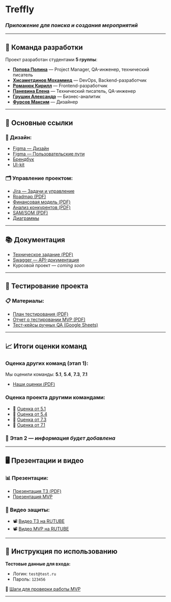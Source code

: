 # Treffly  
### *Приложение для поиска и создания мероприятий*

---

## 👥 Команда разработки

Проект разработан студентами **5 группы**:

- [**Попова Полина**](https://github.com/aksi-w) — Project Manager, QA-инженер, технический писатель  
- [**Хисаметдинов Мохаммед**](https://github.com/m1ll3r1337) — DevOps, Backend-разработчик  
- [**Романюк Кирилл**](https://github.com/Goddo-ro) — Frontend-разработчик  
- [**Паневина Елена**](https://github.com/lpanevinaa) — Технический писатель, QA-инженер  
- [**Грушин Александр**](https://github.com/AlexanderGrushin) — Бизнес-аналитик  
- [**Фурсов Максим**](https://github.com/n0l1t) — Дизайнер  

---

## 📎 Основные ссылки

### 📱 Дизайн:

- [Figma — Дизайн](https://www.figma.com/design/VI0b0Bb5HUwBAaYRa75ZLN/Treffly-Design?node-id=0-1&p=f&t=8vVMUfeD4KoCMWQW-0)  
- [Figma — Пользовательские пути](https://www.figma.com/board/yQYBPuryMVMwBe3qRSLAXl/Untitled?node-id=0-1)  
- [Брендбук](https://www.figma.com/design/VI0b0Bb5HUwBAaYRa75ZLN/Treffly-Design?node-id=748-3228&p=f&t=hLZsMtqvSsQ1kkSJ-0)  
- [UI-kit](https://www.figma.com/design/VI0b0Bb5HUwBAaYRa75ZLN/Treffly-Design?node-id=293-860&p=f&t=8vVMUfeD4KoCMWQW-0)

### 🗂️ Управление проектом:

- [Jira — Задачи и управление](https://id.atlassian.com/invite/p/jira-software?id=egUlEUumToGTN40A9j79iQ)  
- [Roadmap (PDF)](https://github.com/TrefflyTeam/documentation/blob/main/business%20analytics/TrefflyRoadmap.pdf)  
- [Финансовая модель (PDF)](https://github.com/TrefflyTeam/documentation/blob/main/business%20analytics/%D0%A4%D0%B8%D0%BD%D0%B0%D0%BD%D1%81%D0%BE%D0%B2%D0%B0%D1%8F%20%D0%9C%D0%BE%D0%B4%D0%B5%D0%BB%D1%8C.pdf)  
- [Анализ конкурентов (PDF)](https://github.com/TrefflyTeam/documentation/blob/main/business%20analytics/%D0%90%D0%BD%D0%B0%D0%BB%D0%B8%D0%B7%20%D0%BA%D0%BE%D0%BD%D0%BA%D1%83%D1%80%D0%B5%D0%BD%D1%82%D0%BE%D0%B2.pdf)  
- [SAM/SOM (PDF)](https://github.com/TrefflyTeam/documentation/blob/main/business%20analytics/SAM_SOM.pdf)  
- [Диаграммы](https://github.com/TrefflyTeam/documentation/tree/main/diagrams)

---

## 📚 Документация

- [Техническое задание (PDF)](https://github.com/TrefflyTeam/documentation/blob/main/technical%20specification/%D0%A2%D0%B5%D1%85%D0%BD%D0%B8%D1%87%D0%B5%D1%81%D0%BA%D0%BE%D0%B5%20%D0%B7%D0%B0%D0%B4%D0%B0%D0%BD%D0%B8%D0%B5.pdf)  
- [Swagger — API-документация](https://trefflyteam.github.io/backend/)  
- Курсовой проект — *coming soon*

---

## 🧪 Тестирование проекта 

### 📋 Материалы:

- [План тестирования (PDF)](https://github.com/TrefflyTeam/documentation/blob/main/testing/%D0%A2%D0%B5%D1%81%D1%82%D0%B8%D1%80%D0%BE%D0%B2%D0%B0%D0%BD%D0%B8%D0%B5%20%D0%BF%D1%80%D0%B8%D0%BB%D0%BE%D0%B6%D0%B5%D0%BD%D0%B8%D1%8F%20Treffly.pdf)  
- [Отчет о тестировании MVP (PDF)](https://github.com/TrefflyTeam/documentation/blob/main/testing/%D0%9E%D1%82%D1%87%D0%B5%D1%82%20%D1%82%D0%B5%D1%81%D1%82%D0%B8%D1%80%D0%BE%D0%B2%D0%B0%D0%BD%D0%B8%D1%8F.pdf)
- [Тест-кейсы ручных QA (Google Sheets)](https://docs.google.com/spreadsheets/d/1e8xFmVKIN5wnw6jL_gP1S7asH0imSnEqFnSrKxfe1zo/edit?usp=sharing)

---

## 📈 Итоги оценки команд

### Оценка других команд (этап 1):

Мы оценили команды: **5.1**, **5.4**, **7.3**, **7.1**  
- [Наши оценки (PDF)](https://github.com/TrefflyTeam/documentation/blob/main/%D0%A0%D0%B5%D0%B7%D1%83%D0%BB%D1%8C%D1%82%D0%B0%D1%82%D1%8B%20%D0%BE%D1%86%D0%B5%D0%BD%D0%B8%D0%B2%D0%B0%D0%BD%D0%B8%D1%8F%20%D0%BE%D1%82%20%D0%BA%D0%BE%D0%BC%D0%B0%D0%BD%D0%B4%D1%8B%205.3.pdf)

### Оценка проекта другими командами:

- 🔹 [Оценка от 5.1](https://github.com/capti/Cardly/blob/main/Documentation/%D0%A4%D0%B8%D0%B4%D0%B1%D1%8D%D0%BA.pdf)  
- 🔹 [Оценка от 5.4](https://github.com/TP-Jobsy/jobsy-docs/blob/main/%D0%A7%D0%B5%D0%BA%D0%BB%D0%B8%D1%81%D1%82%201%20%D1%8D%D1%82%D0%B0%D0%BF.pdf)  
- 🔹 [Оценка от 7.3](https://github.com/Vlad-gw/task-planner-app/blob/main/documentation/Punctualis%20%D0%A7%D0%B5%D0%BA%D0%BB%D0%B8%D1%81%D1%82%201.pdf)  
- 🔹 [Оценка от 7.1](https://github.com/TP-RENTPLACE/RENTPLACE/blob/main/%D0%94%D0%BE%D0%BA%D1%83%D0%BC%D0%B5%D0%BD%D1%82%D0%B0%D1%86%D0%B8%D1%8F/%D0%A7%D0%B5%D0%BA-%D0%BB%D0%B8%D1%81%D1%82%201%20%D1%8D%D1%82%D0%B0%D0%BF.pdf)

### 📌 Этап 2 — *информация будет добавлена*

---

## 🖥️ Презентации и видео

### 📊 Презентации:

- [Презентация ТЗ (PDF)](https://github.com/TrefflyTeam/documentation/blob/main/technical%20specification/%D0%9F%D1%80%D0%B5%D0%B7%D0%B5%D0%BD%D1%82%D0%B0%D1%86%D0%B8%D1%8F%20%D1%82%D0%B5%D1%85%D0%BD%D0%B8%D1%87%D0%B5%D1%81%D0%BA%D0%BE%D0%B3%D0%BE%20%D0%B7%D0%B0%D0%B4%D0%B0%D0%BD%D0%B8%D1%8F.pdf)  
- [Презентация MVP](https://github.com/TrefflyTeam/documentation/tree/main/mvp)

### 🎥 Видео защиты:

- 📽 [Видео ТЗ на RUTUBE](https://rutube.ru/video/0e4519c7c98fea92060a34811d71f328/)  
- 📽 [Видео MVP на RUTUBE](https://rutube.ru/video/132aec1d247b6784fda1e7b52e103f89/)

---
## 📖 Инструкция по использованию

**Тестовые данные для входа:**

- Логин: `test@test.ru`  
- Пароль: `123456`  

📄 [Шаги для проверки работы MVP](https://docs.google.com/document/d/1QITDOBfmBMsHwE2z-mQqgxBthdkyMOsrP8gohnDjyHg/edit?tab=t.0)

---
